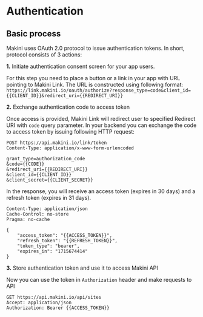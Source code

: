 # Authentication

## Basic process

Makini uses OAuth 2.0 protocol to issue authentication tokens. In short, protocol consists of 3 actions:

**1.** Initiate authentication consent screen for your app users.

For this step you need to place a button or a link in your app with URL pointing to Makini Link.
The URL is constructed using following format: `https://link.makini.io/oauth/authorize?response_type=code&client_id={{CLIENT_ID}}&redirect_uri={{REDIRECT_URI}}`

**2.** Exchange authentication code to access token

Once access is provided, Makini Link will redirect user to specified Redirect URI with `code` query parameter.
In your backend you can exchange the code to access token by issuing following HTTP request:

```
POST https://api.makini.io/link/token
Content-Type: application/x-www-form-urlencoded

grant_type=authorization_code
&code={{CODE}}
&redirect_uri={{REDIRECT_URI}}
&client_id={{CLIENT_ID}}
&client_secret={{CLIENT_SECRET}}
```

In the response, you will receive an access token (expires in 30 days) and a refresh token (expires in 31 days).

```
Content-Type: application/json
Cache-Control: no-store
Pragma: no-cache

{
    "access_token": "{{ACCESS_TOKEN}}",
    "refresh_token": "{{REFRESH_TOKEN}}",
    "token_type": "bearer",
    "expires_in": "1715674414"
}
```

**3.** Store authentication token and use it to access Makini API

Now you can use the token in `Authorization` header and make requests to API

```
GET https://api.makini.io/api/sites
Accept: application/json
Authorization: Bearer {{ACCESS_TOKEN}}
```
